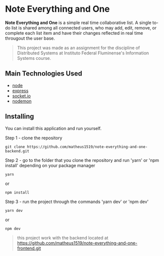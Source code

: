 # Note Everything and One
<b>Note Everything and One</b> is a simple real time collaborative list. A single to-do list is shared among all connected users, who may add, edit, remove, or complete each list item and have their changes reflected in real time througout the user base.

> This project was made as an assignment for the discipline of Distributed Systems at Instituto Federal Fluminense's Information Systems course. 


## Main Technologies Used
- [node](https://nodejs.org/en/)
- [express](https://expressjs.com/pt-br/)
- [socket.io](https://socket.io)
- [nodemon](https://github.com/remy/nodemon)

## Installing
You can install this application and run yourself.

Step 1 - clone the repository

```
git clone https://github.com/matheus1519/note-everything-and-one-backend.git
```

Step 2 - go to the folder that you clone the repository and run 'yarn' or 'npm install' depending on your package manager

```
yarn
```
or
```
npm install
```

Step 3 - run the project through the commands 'yarn dev' or 'npm dev'

```
yarn dev
```
or
```
npm dev
```

> this project work with the backend located at https://github.com/matheus1519/note-everything-and-one-frontend.git
